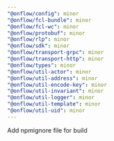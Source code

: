 ```yaml
---
"@onflow/config": minor
"@onflow/fcl-bundle": minor
"@onflow/fcl-wc": minor
"@onflow/protobuf": minor
"@onflow/rlp": minor
"@onflow/sdk": minor
"@onflow/transport-grpc": minor
"@onflow/transport-http": minor
"@onflow/types": minor
"@onflow/util-actor": minor
"@onflow/util-address": minor
"@onflow/util-encode-key": minor
"@onflow/util-invariant": minor
"@onflow/util-logger": minor
"@onflow/util-template": minor
"@onflow/util-uid": minor
---
```


Add npmignore file for build
